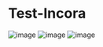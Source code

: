 # Test-Incora
![image](https://user-images.githubusercontent.com/50700745/193939687-db0ece7d-bfbe-4961-97a2-0982f488b9c8.png)
![image](https://user-images.githubusercontent.com/50700745/193939748-34e7de92-9214-4e9f-8cfa-cd2ae271c026.png)
![image](https://user-images.githubusercontent.com/50700745/193939804-90a4e844-cdd5-4c76-92ec-02549333f129.png)
